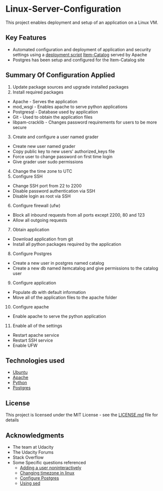 # Linux-Server-Configuration

This project enables deployment and setup of an application on a Linux VM.  
## Key Features
* Automated configuration and deployment of application and security settings using a [deployment script](deployment.sh) [Item-Catalog](https://github.com/kevinbaijnath/Item-Catalog/tree/linuxserver) served by Apache
* Postgres has been setup and configured for the Item-Catalog site

## Summary Of Configuration Applied
1. Update package sources and upgrade installed packages
2. Install required packages
  * Apache - Serves the application
  * mod_wsgi - Enables apache to serve python applications
  * Postgresql - Database used by application
  * Git - Used to obtain the application files
  * libpam-cracklib - Changes password requirements for users to be more secure
3. Create and configure a user named grader
  * Create new user named grader
  * Copy public key to new users' authorized_keys file
  * Force user to change password on first time login
  * Give grader user sudo permissions
4. Change the time zone to UTC
5. Configure SSH
  * Change SSH port from 22 to 2200
  * Disable password authentication via SSH
  * Disable login as root via SSH
6. Configure firewall (ufw)
  * Block all inbound requests from all ports except 2200, 80 and 123
  * Allow all outgoing requests
7. Obtain application
  * Download application from git
  * Install all python packages required by the application
8. Configure Postgres
  * Create a new user in postgres named catalog
  * Create a new db named itemcatalog and give permissions to the catalog user
9. Configure application
  * Populate db with default information
  * Move all of the application files to the apache folder
10. Configure apache
  * Enable apache to serve the python application
11. Enable all of the settings
  * Restart apache service
  * Restart SSH service
  * Enable UFW

## Technologies used
* [Ubuntu](https://www.ubuntu.com/)
* [Apache](https://httpd.apache.org/)
* [Python](https://www.python.org/)
* [Postgres](https://www.postgresql.org/)

## License

This project is licensed under the MIT License - see the [LICENSE.md](LICENSE) file for details

## Acknowledgments

* The team at Udacity
* The Udacity Forums
* Stack Overflow
* Some Specific questions referenced
  * [Adding a user noninteractively](https://askubuntu.com/questions/94060/run-adduser-non-interactively)
  * [Changing timezone in linux](https://unix.stackexchange.com/questions/110522/timezone-setting-in-linux)
  * [Configure Postgres](https://help.ubuntu.com/community/PostgreSQL)
  * [Using sed](https://stackoverflow.com/questions/11694980/using-sed-insert-a-line-below-or-above-the-pattern)
